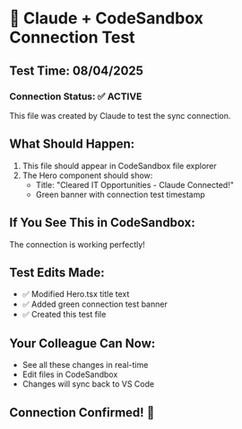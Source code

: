 # 🔗 Claude + CodeSandbox Connection Test

## Test Time: 08/04/2025

### Connection Status: ✅ ACTIVE

This file was created by Claude to test the sync connection.

## What Should Happen:
1. This file should appear in CodeSandbox file explorer
2. The Hero component should show:
   - Title: "Cleared IT Opportunities - Claude Connected!"
   - Green banner with connection test timestamp

## If You See This in CodeSandbox:
The connection is working perfectly! 

## Test Edits Made:
- ✅ Modified Hero.tsx title text
- ✅ Added green connection test banner
- ✅ Created this test file

## Your Colleague Can Now:
- See all these changes in real-time
- Edit files in CodeSandbox
- Changes will sync back to VS Code

## Connection Confirmed! 🎉